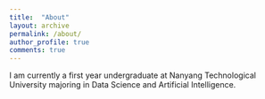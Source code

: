 ```yaml
---
title:  "About"
layout: archive
permalink: /about/
author_profile: true
comments: true
---
```


I am currently a first year undergraduate at Nanyang Technological University majoring in Data Science and Artificial Intelligence. 